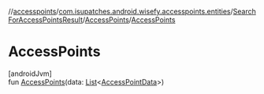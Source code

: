 //[accesspoints](../../../../index.md)/[com.isupatches.android.wisefy.accesspoints.entities](../../index.md)/[SearchForAccessPointsResult](../index.md)/[AccessPoints](index.md)/[AccessPoints](-access-points.md)

# AccessPoints

[androidJvm]\
fun [AccessPoints](-access-points.md)(data: [List](https://kotlinlang.org/api/latest/jvm/stdlib/kotlin.collections/-list/index.html)&lt;[AccessPointData](../../-access-point-data/index.md)&gt;)
